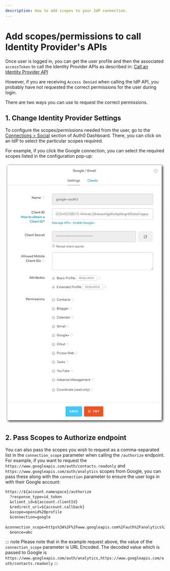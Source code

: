 ```yaml
---
description: How to add scopes to your IdP connection.
---
```

# Add scopes/permissions to call  Identity Provider's APIs

Once user is logged in, you can get the user profile and then the associated `accessToken` to call the Identity Provider APIs as described in: [Call an Identity Provider API](/what-to-do-once-the-user-is-logged-in/calling-an-external-idp-api)

However, if you are receiving `Access Denied` when calling the IdP API, you probably have not requested the correct permissions for the user during login.

There are two ways you can use to request the correct permissions.

## 1. Change Identity Provider Settings

To configure the scopes/permissions needed from the user, go to the [Connections > Social](${manage_url}/#/connections/social) section of Auth0 Dashboard. There, you can click on an IdP to select the particular scopes required. 

For example, if you click the Google connection, you can select the required scopes listed in the configuration pop-up:

![Scopes for Google](/media/articles/what-to-do-once-the-user-is-logged-in/adding-scopes-for-an-external-idp/scopes.png)

## 2. Pass Scopes to Authorize endpoint

You can also pass the scopes you wish to request as a comma-separated list in the `connection_scope` parameter when calling the `/authorize` endpoint. For example, if you want to request the `https://www.googleapis.com/auth/contacts.readonly` and `https://www.googleapis.com/auth/analytics` scopes from Google, you can pass these along with the `connection` parameter to ensure the user logs in with their Google account:

```text
https://${account.namespace}/authorize
  ?response_type=id_token
  &client_id=${account.clientId}
  &redirect_uri=${account.callback}
  &scope=openid%20profile
  &connection=google
  &connection_scope=https%3A%2F%2Fwww.googleapis.com%2Fauth%2Fanalytics%2Chttps%3A%2F%2Fwww.googleapis.com%2Fauth%2Fcontacts.readonly
  &nonce=abc
```

::: note
Please note that in the example request above, the value of the `connection_scope` parameter is URL Encoded. The decoded value which is passed to Google is `https://www.googleapis.com/auth/analytics,https://www.googleapis.com/auth/contacts.readonly`
:::